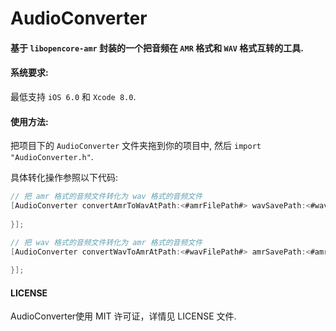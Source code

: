 # AudioConverter
#### 基于 `libopencore-amr` 封装的一个把音频在 `AMR` 格式和 `WAV` 格式互转的工具.

#### 系统要求:

最低支持 `iOS 6.0` 和 `Xcode 8.0`.

#### 使用方法:

把项目下的 `AudioConverter` 文件夹拖到你的项目中, 然后 `import "AudioConverter.h"`.

具体转化操作参照以下代码:

```objective-c
// 把 amr 格式的音频文件转化为 wav 格式的音频文件
[AudioConverter convertAmrToWavAtPath:<#amrFilePath#> wavSavePath:<#wavSavePath#> synchronize:<#synchronize#> completion:^(BOOL success, NSString * _Nullable resultPath) {
  	
}];

// 把 wav 格式的音频文件转化为 amr 格式的音频文件
[AudioConverter convertWavToAmrAtPath:<#wavFilePath#> amrSavePath:<#amrSavePath#> synchronize:<#synchronize#> completion:^(BOOL success, NSString * _Nullable resultPath) {
    
}];
```

#### LICENSE

AudioConverter使用 MIT 许可证，详情见 LICENSE 文件.
